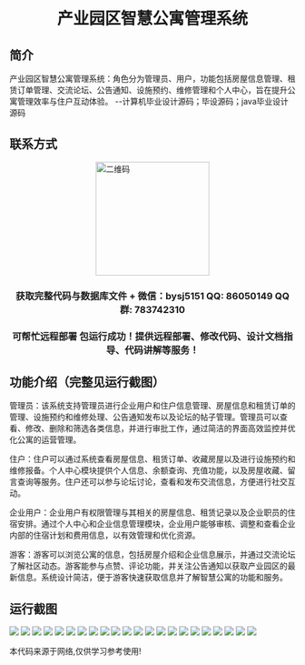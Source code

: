 <p><h1 align="center">产业园区智慧公寓管理系统</h1></p>

## 简介
产业园区智慧公寓管理系统：角色分为管理员、用户，功能包括房屋信息管理、租赁订单管理、交流论坛、公告通知、设施预约、维修管理和个人中心，旨在提升公寓管理效率与住户互动体验。    --计算机毕业设计源码；毕设源码；java毕业设计源码


## 联系方式
<img src="https://bs-1329754181.cos.ap-shanghai.myqcloud.com/wx.jpg" alt="二维码" style="display: block; margin: 0 auto;" width="200px">
<p><h3 align="center">获取完整代码与数据库文件 + 微信：bysj5151 QQ: 86050149 QQ群: 783742310</h3></p>
<p><h3 align="center">可帮忙远程部署 包运行成功！提供远程部署、修改代码、设计文档指导、代码讲解等服务！</h3></p>

## 功能介绍（完整见运行截图）
管理员：该系统支持管理员进行企业用户和住户信息管理、房屋信息和租赁订单的管理、设施预约和维修处理、公告通知发布以及论坛的帖子管理。管理员可以查看、修改、删除和筛选各类信息，并进行审批工作，通过简洁的界面高效监控并优化公寓的运营管理。

住户：住户可以通过系统查看房屋信息、租赁订单、收藏房屋以及进行设施预约和维修报备。个人中心模块提供个人信息、余额查询、充值功能，以及房屋收藏、留言查询等服务。住户还可以参与论坛讨论，查看和发布交流信息，方便进行社交互动。

企业用户：企业用户有权限管理与其相关的房屋信息、租赁记录以及企业职员的住宿安排。通过个人中心和企业信息管理模块，企业用户能够审核、调整和查看企业内部的住宿计划和费用信息，以有效管理和优化资源。

游客：游客可以浏览公寓的信息，包括房屋介绍和企业信息展示，并通过交流论坛了解社区动态。游客能参与点赞、评论功能，并关注公告通知以获取产业园区的最新信息。系统设计简洁，便于游客快速获取信息并了解智慧公寓的功能和服务。


## 运行截图
![](https://bs-1329754181.cos.ap-shanghai.myqcloud.com/spring/IndustryParkSmartApartmentManagementSystem/img/001.jpg)
![](https://bs-1329754181.cos.ap-shanghai.myqcloud.com/spring/IndustryParkSmartApartmentManagementSystem/img/002.jpg)
![](https://bs-1329754181.cos.ap-shanghai.myqcloud.com/spring/IndustryParkSmartApartmentManagementSystem/img/003.jpg)
![](https://bs-1329754181.cos.ap-shanghai.myqcloud.com/spring/IndustryParkSmartApartmentManagementSystem/img/004.jpg)
![](https://bs-1329754181.cos.ap-shanghai.myqcloud.com/spring/IndustryParkSmartApartmentManagementSystem/img/005.jpg)
![](https://bs-1329754181.cos.ap-shanghai.myqcloud.com/spring/IndustryParkSmartApartmentManagementSystem/img/006.jpg)
![](https://bs-1329754181.cos.ap-shanghai.myqcloud.com/spring/IndustryParkSmartApartmentManagementSystem/img/007.jpg)
![](https://bs-1329754181.cos.ap-shanghai.myqcloud.com/spring/IndustryParkSmartApartmentManagementSystem/img/008.jpg)
![](https://bs-1329754181.cos.ap-shanghai.myqcloud.com/spring/IndustryParkSmartApartmentManagementSystem/img/009.jpg)
![](https://bs-1329754181.cos.ap-shanghai.myqcloud.com/spring/IndustryParkSmartApartmentManagementSystem/img/010.jpg)
![](https://bs-1329754181.cos.ap-shanghai.myqcloud.com/spring/IndustryParkSmartApartmentManagementSystem/img/011.jpg)
![](https://bs-1329754181.cos.ap-shanghai.myqcloud.com/spring/IndustryParkSmartApartmentManagementSystem/img/012.jpg)
![](https://bs-1329754181.cos.ap-shanghai.myqcloud.com/spring/IndustryParkSmartApartmentManagementSystem/img/013.jpg)
![](https://bs-1329754181.cos.ap-shanghai.myqcloud.com/spring/IndustryParkSmartApartmentManagementSystem/img/014.jpg)
![](https://bs-1329754181.cos.ap-shanghai.myqcloud.com/spring/IndustryParkSmartApartmentManagementSystem/img/015.jpg)
![](https://bs-1329754181.cos.ap-shanghai.myqcloud.com/spring/IndustryParkSmartApartmentManagementSystem/img/016.jpg)
![](https://bs-1329754181.cos.ap-shanghai.myqcloud.com/spring/IndustryParkSmartApartmentManagementSystem/img/017.jpg)
![](https://bs-1329754181.cos.ap-shanghai.myqcloud.com/spring/IndustryParkSmartApartmentManagementSystem/img/018.jpg)
![](https://bs-1329754181.cos.ap-shanghai.myqcloud.com/spring/IndustryParkSmartApartmentManagementSystem/img/019.jpg)
![](https://bs-1329754181.cos.ap-shanghai.myqcloud.com/spring/IndustryParkSmartApartmentManagementSystem/img/020.jpg)
![](https://bs-1329754181.cos.ap-shanghai.myqcloud.com/spring/IndustryParkSmartApartmentManagementSystem/img/021.jpg)
![](https://bs-1329754181.cos.ap-shanghai.myqcloud.com/spring/IndustryParkSmartApartmentManagementSystem/img/022.jpg)

<p>本代码来源于网络,仅供学习参考使用!</p>
